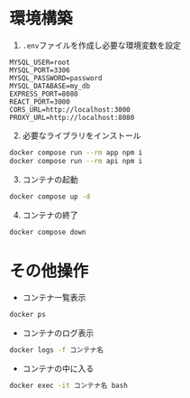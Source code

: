 # 環境構築

1. `.env`ファイルを作成し必要な環境変数を設定

```env
MYSQL_USER=root
MYSQL_PORT=3306
MYSQL_PASSWORD=password
MYSQL_DATABASE=my_db
EXPRESS_PORT=8080
REACT_PORT=3000
CORS_URL=http://localhost:3000
PROXY_URL=http://localhost:8080
```

2. 必要なライブラリをインストール

```bash
docker compose run --rm app npm i
docker compose run --rm api npm i
```

3. コンテナの起動

```bash
docker compose up -d
```

4. コンテナの終了

```bash
docker compose down
```

# その他操作

- コンテナ一覧表示

```bash
docker ps
```

- コンテナのログ表示

```bash
docker logs -f コンテナ名
```

- コンテナの中に入る

```bash
docker exec -it コンテナ名 bash
```